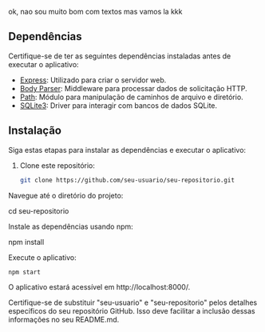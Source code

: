 ok, nao sou muito bom com textos mas vamos la kkk

## Dependências

Certifique-se de ter as seguintes dependências instaladas antes de executar o aplicativo:

- [Express](https://www.npmjs.com/package/express): Utilizado para criar o servidor web.
- [Body Parser](https://www.npmjs.com/package/body-parser): Middleware para processar dados de solicitação HTTP.
- [Path](https://nodejs.org/api/path.html): Módulo para manipulação de caminhos de arquivo e diretório.
- [SQLite3](https://www.npmjs.com/package/sqlite3): Driver para interagir com bancos de dados SQLite.

## Instalação

Siga estas etapas para instalar as dependências e executar o aplicativo:

1. Clone este repositório:

   ```bash
   git clone https://github.com/seu-usuario/seu-repositorio.git
   
Navegue até o diretório do projeto:



cd seu-repositorio

Instale as dependências usando npm:

npm install

Execute o aplicativo:

    npm start

O aplicativo estará acessível em http://localhost:8000/.

Certifique-se de substituir "seu-usuario" e "seu-repositorio" pelos detalhes específicos do seu repositório GitHub. Isso deve facilitar a inclusão dessas informações no seu README.md.
